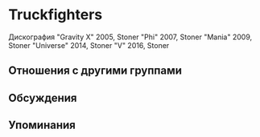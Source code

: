 # Truckfighters

Дискография
"Gravity X" 2005, Stoner
"Phi" 2007, Stoner
"Mania" 2009, Stoner
"Universe" 2014, Stoner
"V" 2016, Stoner

## Отношения с другими группами


## Обсуждения


## Упоминания

